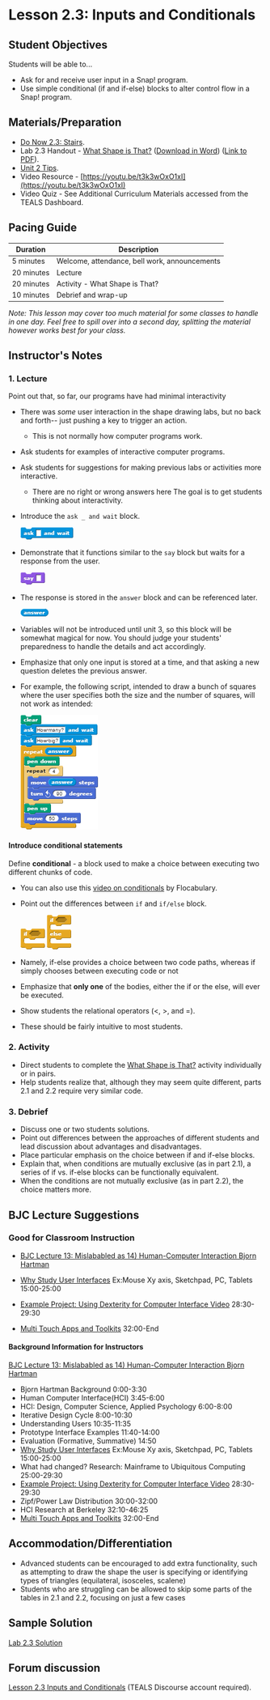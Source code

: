 # Lesson 2.3: Inputs and Conditionals

## Student Objectives

Students will be able to...

- Ask for and receive user input in a Snap! program.
- Use simple conditional (if and if-else) blocks to alter control flow in a Snap! program.

## Materials/Preparation

- [Do Now 2.3: Stairs](do_now_23.md).
- Lab 2.3 Handout - [What Shape is That?](lab_23.md) ([Download in Word](https://github.com/TEALSK12/introduction-to-computer-science/raw/master/Unit%202%20Word/Lab%202.3%20What%20Shape%20Is%20That.docx)) ([Link to PDF](https://github.com/TEALSK12/introduction-to-computer-science/raw/master/Unit%202%20PDF/Lab%202.3%20What%20Shape%20Is%20That.pdf)).
- [Unit 2 Tips](unit_2_tips.md).
- Video Resource - [https://youtu.be/t3k3wOxO1xI](https://youtu.be/t3k3wOxO1xI)
- Video Quiz - See Additional Curriculum Materials accessed from the TEALS Dashboard.

## Pacing Guide

| Duration   | Description                                   |
| ---------- | --------------------------------------------- |
| 5 minutes  | Welcome, attendance, bell work, announcements |
| 20 minutes | Lecture                                       |
| 20 minutes | Activity - What Shape is That?                |
| 10 minutes | Debrief and wrap-up                           |

_Note: This lesson may cover too much material for some classes to handle in one day.  Feel free to spill over into a second day, splitting the material however works best for your class._

## Instructor's Notes

### 1.  Lecture

Point out that, so far, our programs have had minimal interactivity

- There was _some_ user interaction in the shape drawing labs, but no back and forth-- just pushing a key to trigger an action.
  - This is not normally how computer programs work.
- Ask students for examples of interactive computer programs.
- Ask students for suggestions for making previous labs or activities more interactive.
  - There are no right or wrong answers here The goal is to get students thinking about interactivity.
- Introduce the `ask _ and wait` block.

  ![Ask Block](ask.png)

- Demonstrate that it functions similar to the `say` block but waits for a response from the user.

  ![Say Block](say.png)

- The response is stored in the `answer` block and can be referenced later.

  ![Answer Block](answer.png)

- Variables will not be introduced until unit 3, so this block will be somewhat magical for now.  You should judge your students' preparedness to handle the details and act accordingly.
- Emphasize that only one input is stored at a time, and that asking a new question deletes the previous answer.
- For example, the following script, intended to draw a bunch of squares where the user specifies both the size and the number of squares, will not work as intended:

    ![Draw Squares Example Code](draw%20squares.png)

#### Introduce conditional statements

Define **conditional** - a block used to make a choice between executing two different chunks of code.

- You can also use this [video on conditionals](https://www.flocabulary.com/unit/coding-conditionals/) by Flocabulary.
- Point out the differences between `if` and `if/else` block.

    ![If Block](if.png)
    ![If Else Block](if-else.png)

- Namely, if-else provides a choice between two code paths, whereas if simply chooses between executing code or not
- Emphasize that **only one** of the bodies, either the if or the else, will ever be executed.
- Show students the relational operators (<, >, and =).
- These should be fairly intuitive to most students.

### 2. Activity

- Direct students to complete the [What Shape is That?](lab_23.md) activity individually or in pairs.
- Help students realize that, although they may seem quite different, parts 2.1 and 2.2 require very similar code.

### 3.  Debrief

- Discuss one or two students solutions.
- Point out differences between the approaches of different students and lead discussion about advantages and disadvantages.
- Place particular emphasis on the choice between if and if-else blocks.
- Explain that, when conditions are mutually exclusive (as in part 2.1), a series of if vs. if-else blocks can be functionally equivalent.
- When the conditions are not mutually exclusive (as in part 2.2), the choice matters more.

## BJC Lecture Suggestions

### Good for Classroom Instruction

- [BJC Lecture 13: Mislababled as 14) Human-Computer Interaction Bjorn Hartman](https://www.youtube.com/watch?v=3VZ7D01T2Yc)

- [Why Study User Interfaces](http://www.youtube.com/watch?v=3VZ7D01T2Yc&t=15m0s)
Ex:Mouse Xy axis, Sketchpad, PC, Tablets 15:00-25:00
- [Example Project: Using Dexterity for Computer Interface Video](http://www.youtube.com/watch?v=3VZ7D01T2Yc&t=28m30s) 28:30-29:30
- [Multi Touch Apps and Toolkits](http://www.youtube.com/watch?v=3VZ7D01T2Yc&t=32m0s) 32:00-End

#### Background Information for Instructors

[BJC Lecture 13: Mislababled as 14) Human-Computer Interaction Bjorn Hartman](https://www.youtube.com/watch?v=3VZ7D01T2Yc)

- Bjorn Hartman Background 0:00-3:30
- Human Computer Interface(HCI) 3:45-6:00
- HCI: Design, Computer Science, Applied Psychology 6:00-8:00
- Iterative Design Cycle 8:00-10:30
- Understanding Users 10:35-11:35
- Prototype Interface Examples 11:40-14:00
- Evaluation (Formative, Summative) 14:50
- [Why Study User Interfaces](http://www.youtube.com/watch?v=3VZ7D01T2Yc&t=15m0s)
Ex:Mouse Xy axis, Sketchpad, PC, Tablets 15:00-25:00
- What had changed? Research: Mainframe to Ubiquitous Computing 25:00-29:30
- [Example Project: Using Dexterity for Computer Interface Video](http://www.youtube.com/watch?v=3VZ7D01T2Yc&t=28m30s) 28:30-29:30
- Zipf/Power Law Distribution 30:00-32:00
- HCI Research at Berkeley 32:10-46:25
- [Multi Touch Apps and Toolkits](http://www.youtube.com/watch?v=3VZ7D01T2Yc&t=32m0s) 32:00-End

## Accommodation/Differentiation

- Advanced students can be encouraged to add extra functionality, such as attempting to draw the shape the user is specifying or identifying types of triangles (equilateral, isosceles, scalene)
- Students who are struggling can be allowed to skip some parts of the tables in 2.1 and 2.2, focusing on just a few cases

## Sample Solution

[Lab 2.3 Solution](https://www.tealsk12.org/intro-to-computer-science-sample-solutions/)

## Forum discussion

[Lesson 2.3 Inputs and Conditionals](
http://forums.tealsk12.org/c/intro-unit-2-loops/lesson-2-3-inputs-and-conditionals) (TEALS Discourse account required).</a>
